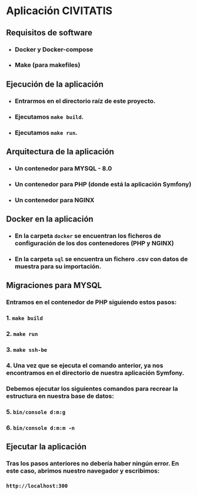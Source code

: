 # Aplicación CIVITATIS

## Requisitos de software

* ### Docker y Docker-compose
* ### Make (para makefiles)

## Ejecución de la aplicación

* ### Entrarmos en el directorio raíz de este proyecto.
* ### Ejecutamos ```make build```.
* ### Ejecutamos ```make run```.

## Arquitectura de la aplicación

* ### Un contenedor para MYSQL - 8.0
* ### Un contenedor para PHP (donde está la aplicación Symfony)
* ### Un contenedor para NGINX

## Docker en la aplicación

* ### En la carpeta ```docker``` se encuentran los ficheros de configuración de los dos contenedores (PHP y NGINX)
* ### En la carpeta ```sql``` se encuentra un fichero .csv con datos de muestra para su importación.

## Migraciones para MYSQL

### Entramos en el contenedor de PHP siguiendo estos pasos:

### 1. ```make build```

### 2. ```make run```

### 3. ```make ssh-be```

### 4. Una vez que se ejecuta el comando anterior, ya nos encontramos en el directorio de nuestra aplicación Symfony.

### Debemos ejecutar los siguientes comandos para recrear la estructura en nuestra base de datos:

### 5. ```bin/console d:m:g```

### 6. ```bin/console d:m:m -n```

## Ejecutar la aplicación

### Tras los pasos anteriores no debería haber ningún error. En este caso, abrimos nuestro navegador y escribimos:

### ```http://localhost:300```





